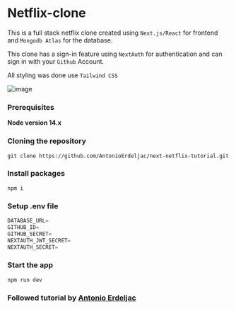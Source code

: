 # Netflix-clone

This is a full stack netflix clone created using `Next.js/React` for frontend and `Mongodb Atlas` for the database.

This clone has a sign-in feature using `NextAuth` for authentication and can sign in with your `Github` Account.

All styling was done use `Tailwind CSS`

![image](https://user-images.githubusercontent.com/23248726/220005380-ede4fb14-0b8d-4582-a063-3cc4beeccfb7.png)

### Prerequisites

**Node version 14.x**

### Cloning the repository

```shell
git clone https://github.com/AntonioErdeljac/next-netflix-tutorial.git
```

### Install packages

```shell
npm i
```

### Setup .env file


```js
DATABASE_URL=
GITHUB_ID=
GITHUB_SECRET=
NEXTAUTH_JWT_SECRET=
NEXTAUTH_SECRET=
```

### Start the app

```shell
npm run dev
```
### Followed tutorial by [Antonio Erdeljac](https://github.com/AntonioErdeljac)